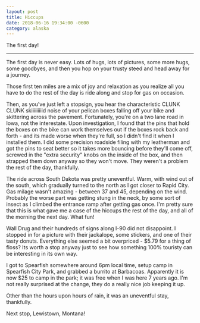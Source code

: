 ```yaml
---
layout: post
title: Hiccups
date: 2018-06-16 19:34:00 -0600
category: alaska
---
```


The first day!

---

The first day is never easy.  Lots of hugs, lots of pictures, some more hugs, some goodbyes, and then you hop on your trusty steed and head away for a journey.

Those first ten miles are a mix of joy and relaxation as you realize all you have to do the rest of the day is ride along and stop for gas on occasion.

Then, as you've just left a stopsign, you hear the characteristic CLUNK CLUNK skiiiiiiiiid noise of your pelican boxes falling off your bike and skittering across the pavement.  Fortunately, you're on a two lane road in Iowa, not the interestate.  Upon investigation, I found that the pins that hold the boxes on the bike can work themselves out if the boxes rock back and forth - and its made worse when they're full, so I didn't find it when I installed them.  I did some precision roadside filing with my leatherman and got the pins to seat better so it takes more bouncing before they'll come off, screwed in the "extra security" knobs on the inside of the box, and then strapped them down anyway so they won't move.  They weren't a problem the rest of the day, thankfully.

The ride across South Dakota was pretty uneventful.  Warm, with wind out of the south, which gradually turned to the north as I got closer to Rapid City.  Gas milage wasn't amazing - between 37 and 45, depending on the wind.  Probably the worse part was getting stung in the neck, by some sort of insect as I climbed the entrance ramp after getting gas once.  I'm pretty sure that this is what gave me a case of the hiccups the rest of the day, and all of the morning the next day.  What fun!

Wall Drug and their hundreds of signs along I-90 did not disappoint.  I stopped in for a picture with their jackalope, some stickers, and one of their tasty donuts.   Everything else seemed a bit overpriced - $5.79 for a thing of floss?  Its worth a stop anyway just to see how something 100% touristy can be interesting in its own way.

I got to Spearfish somewhere around 6pm local time, setup camp in Spearfish City Park, and grabbed a burrito at Barbacoas.  Apparently it is now $25 to camp in the park; it was free when I was here 7 years ago.  I'm not really surprised at the change, they do a really nice job keeping it up.

Other than the hours upon hours of rain, it was an uneventful stay, thankfully. 

Next stop, Lewistown, Montana!
